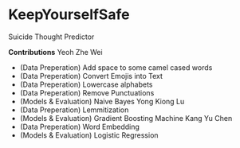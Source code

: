 # KeepYourselfSafe
Suicide Thought Predictor

**Contributions**
Yeoh Zhe Wei
- (Data Preperation) Add space to some camel cased words
- (Data Preperation) Convert Emojis into Text
- (Data Preperation) Lowercase alphabets
- (Data Preperation) Remove Punctuations
- (Models & Evaluation) Naive Bayes
Yong Kiong Lu
- (Data Preperation) Lemmitization
- (Models & Evaluation) Gradient Boosting Machine
Kang Yu Chen
- (Data Preperation) Word Embedding
- (Models & Evaluation) Logistic Regression
